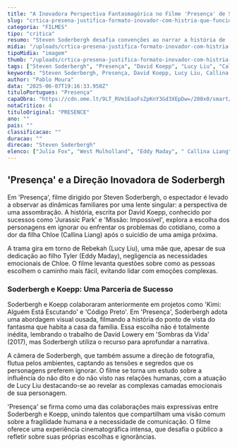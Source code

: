 ```yaml
---
title: "A Inovadora Perspectiva Fantasmagórica no Filme 'Presença' de Soderbergh"
slug: "crtica-presena-justifica-formato-inovador-com-histria-que-funciona-melhor-por-ele"
categoria: "FILMES"
tipo: "critica"
resumo: "Steven Soderbergh desafia convenções ao narrar a história de 'Presença' pelo ponto de vista de uma assombração, transformando o espectador em um observador atento. A parceria com David Koepp resulta em uma narrativa visualmente rica e emocionalmente complexa."
midia: "/uploads/crtica-presena-justifica-formato-inovador-com-histria-que-funciona-melhor-por-ele-thumb.jpg"
tipoMidia: "imagem"
thumb: "/uploads/crtica-presena-justifica-formato-inovador-com-histria-que-funciona-melhor-por-ele-thumb.jpg"
tags: ["Steven Soderbergh", "Presença", "David Koepp", "Lucy Liu", "Callina Liang", "Eddy Maday", "Chris Sullivan", "cinema", "filme de terror", "assombração", "narrativa visual", "parceria cinematográfica"]
keywords: "Steven Soderbergh, Presença, David Koepp, Lucy Liu, Callina Liang, Eddy Maday, Chris Sullivan, cinema, filme de terror, assombração, narrativa visual, parceria cinematográfica"
author: "Pablo Moura"
data: "2025-06-07T19:16:33.958Z"
tituloPortugues: "Presença"
capaObra: "https://cdn.ome.lt/9LT_RVm1EaoFsZpKnY3Gd3XEpDw=/200x0/smart/extras/capas/presenca_poster.jpg"
notaCritico: 4
tituloOriginal: "PRESENCE"
ano: ""
pais: ""
classificacao: ""
duracao: ""
direcao: "Steven Soderbergh"
elenco: ["Julia Fox", "West Mulholland", "Eddy Maday", " Callina Liang", "Chris Sullivan", "Lucy Liu"]
---
```


## 'Presença' e a Direção Inovadora de Soderbergh

Em 'Presença', filme dirigido por Steven Soderbergh, o espectador é levado a observar as dinâmicas familiares por uma lente singular: a perspectiva de uma assombração. A história, escrita por David Koepp, conhecido por sucessos como 'Jurassic Park' e 'Missão: Impossível', explora a escolha dos personagens em ignorar ou enfrentar os problemas do cotidiano, como a dor da filha Chloe (Callina Liang) após o suicídio de uma amiga próxima.

A trama gira em torno de Rebekah (Lucy Liu), uma mãe que, apesar de sua dedicação ao filho Tyler (Eddy Maday), negligencia as necessidades emocionais de Chloe. O filme levanta questões sobre como as pessoas escolhem o caminho mais fácil, evitando lidar com emoções complexas.

### Soderbergh e Koepp: Uma Parceria de Sucesso

Soderbergh e Koepp colaboraram anteriormente em projetos como 'Kimi: Alguém Está Escutando' e 'Código Preto'. Em 'Presença', Soderbergh adota uma abordagem visual ousada, filmando a história do ponto de vista do fantasma que habita a casa da família. Essa escolha não é totalmente inédita, lembrando o trabalho de David Lowery em 'Sombras da Vida' (2017), mas Soderbergh utiliza o recurso para aprofundar a narrativa.

A câmera de Soderbergh, que também assume a direção de fotografia, flutua pelos ambientes, captando as tensões e segredos que os personagens preferem ignorar. O filme se torna um estudo sobre a influência do não dito e do não visto nas relações humanas, com a atuação de Lucy Liu destacando-se ao revelar as complexas camadas emocionais de sua personagem.

'Presença' se firma como uma das colaborações mais expressivas entre Soderbergh e Koepp, unindo talentos que compartilham uma visão comum sobre a fragilidade humana e a necessidade de comunicação. O filme oferece uma experiência cinematográfica intensa, que desafia o público a refletir sobre suas próprias escolhas e ignorâncias.